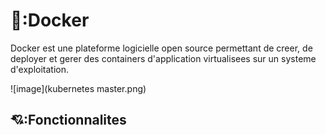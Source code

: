# 🐳:Docker 

Docker est une plateforme logicielle open source permettant de creer, de deployer et gerer des containers d'application virtualisees  sur un systeme d'exploitation.

![image](kubernetes master.png)

## 💘:Fonctionnalites 


